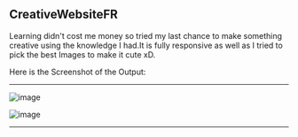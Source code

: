 ## CreativeWebsiteFR

Learning didn't cost me money so tried my last chance to make something creative using the knowledge I had.It is fully responsive as well as I tried to pick the best Images to make it cute xD.

Here is the Screenshot of the Output:

<hr>

![image](https://github.com/HorizonChaser12/CreativeWebsiteFR/assets/78254378/26f939b7-4263-4855-81e2-45ee884b90b1)

![image](https://github.com/HorizonChaser12/CreativeWebsiteFR/assets/78254378/3ec4d4a8-cbbc-4030-b42a-ed278bdab016)

<hr>
